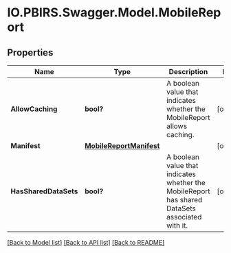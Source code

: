 # IO.PBIRS.Swagger.Model.MobileReport
## Properties

Name | Type | Description | Notes
------------ | ------------- | ------------- | -------------
**AllowCaching** | **bool?** | A boolean value that indicates whether the MobileReport allows caching. | [optional] 
**Manifest** | [**MobileReportManifest**](MobileReportManifest.md) |  | [optional] 
**HasSharedDataSets** | **bool?** | A boolean value that indicates whether the MobileReport has shared DataSets associated with it. | [optional] 

[[Back to Model list]](../README.md#documentation-for-models) [[Back to API list]](../README.md#documentation-for-api-endpoints) [[Back to README]](../README.md)

